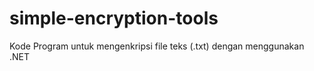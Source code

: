 # simple-encryption-tools
Kode Program untuk mengenkripsi file teks (.txt) dengan menggunakan .NET 
